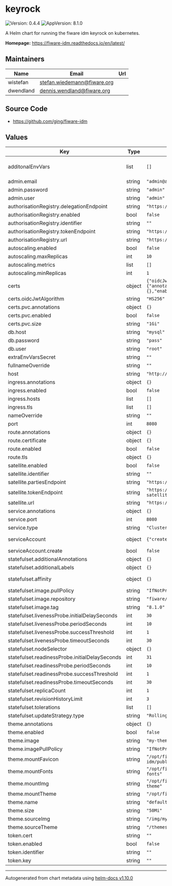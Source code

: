 # keyrock

![Version: 0.4.4](https://img.shields.io/badge/Version-0.4.4-informational?style=flat-square) ![AppVersion: 8.1.0](https://img.shields.io/badge/AppVersion-8.1.0-informational?style=flat-square)

A Helm chart for running the fiware idm keyrock on kubernetes.

**Homepage:** <https://fiware-idm.readthedocs.io/en/latest/>

## Maintainers

| Name | Email | Url |
| ---- | ------ | --- |
| wistefan | <stefan.wiedemann@fiware.org> |  |
| dwendland | <dennis.wendland@fiware.org> |  |

## Source Code

* <https://github.com/ging/fiware-idm>

## Values

| Key | Type | Default | Description |
|-----|------|---------|-------------|
| additonalEnvVars | list | `[]` | a list of additional env vars to be set, check the keyrock docu for all available options ref: https://fiware-idm.readthedocs.io/en/latest/installation_and_administration_guide/environment_variables/index.html |
| admin.email | string | `"admin@admin.org"` | email address of the admin user |
| admin.password | string | `"admin"` | password of the initial admin, leave empty to get a generated one |
| admin.user | string | `"admin"` | username of the initial keyrock admin |
| authorisationRegistry.delegationEndpoint | string | `"https://my-ar.com/delegation"` | Delegation endpoint of AR |
| authorisationRegistry.enabled | bool | `false` | Enable usage of authorisation registry |
| authorisationRegistry.identifier | string | `""` | Identifier (EORI) of AR |
| authorisationRegistry.tokenEndpoint | string | `"https://my-ar.com/connect/token"` | Token endpoint of AR |
| authorisationRegistry.url | string | `"https://my-ar.com"` | URL of AR |
| autoscaling.enabled | bool | `false` |  |
| autoscaling.maxReplicas | int | `10` | maximum number of running pods |
| autoscaling.metrics | list | `[]` | metrics to react on |
| autoscaling.minReplicas | int | `1` | minimum number of running pods |
| certs | object | `{"oidcJwtAlgorithm":"HS256","pvc":{"annotations":{},"enabled":false,"size":"1Gi"}}` | use an already existing secret, if provided the other secrets are ignored. Expected keys are dbPassword and adminPassword existingSecret: # Certificates configuration |
| certs.oidcJwtAlgorithm | string | `"HS256"` | Algorithm to firm ID tokens for OIDC |
| certs.pvc.annotations | object | `{}` | Annotations of the PVC for certs/ directory |
| certs.pvc.enabled | bool | `false` | Create PVC mounted at certs/ directory for persistance of HTTPS and application certificates/keys |
| certs.pvc.size | string | `"1Gi"` | Size of the PVC for certs/ directory |
| db.host | string | `"mysql"` | host of the database to be used |
| db.password | string | `"pass"` | password for connecting the database |
| db.user | string | `"root"` | user for connecting the database |
| extraEnvVarsSecret | string | `""` | Name of existing Secret containing extra env vars (in case of sensitive data) |
| fullnameOverride | string | `""` | option to override the fullname config in the _helpers.tpl |
| host | string | `"http://localhost"` | host where keyrock is available at |
| ingress.annotations | object | `{}` | annotations to be added to the ingress |
| ingress.enabled | bool | `false` | should there be an ingress to connect keyrock with the public internet |
| ingress.hosts | list | `[]` | all hosts to be provided |
| ingress.tls | list | `[]` | configure the ingress' tls |
| nameOverride | string | `""` | option to override the name config in the _helpers.tpl |
| port | int | `8080` | port that the keyrock container uses |
| route.annotations | object | `{}` | annotations to be added to the route |
| route.certificate | object | `{}` | see: https://github.com/FIWARE-Ops/fiware-gitops/blob/master/doc/ROUTES.md |
| route.enabled | bool | `false` |  |
| route.tls | object | `{}` | tls configuration for the route |
| satellite.enabled | bool | `false` | Enable usage of satellite |
| satellite.identifier | string | `""` | Identifier (EORI) of satellite |
| satellite.partiesEndpoint | string | `"https://my-satellite.com/parties"` | Parties endpoint of satellite |
| satellite.tokenEndpoint | string | `"https://my-satellite.com/connect/token"` | Token endpoint of satellite |
| satellite.url | string | `"https://my-satellite.com"` | URL of satellite |
| service.annotations | object | `{}` | addtional annotations, if required |
| service.port | int | `8080` | port to be used by the service |
| service.type | string | `"ClusterIP"` | service type |
| serviceAccount | object | `{"create":false}` | if a keyrock specific service account should be used, it can be configured here ref: https://kubernetes.io/docs/tasks/configure-pod-container/configure-service-account/ |
| serviceAccount.create | bool | `false` | specifies if the account should be created |
| statefulset.additionalAnnotations | object | `{}` | additional annotations for the deployment, if required |
| statefulset.additionalLabels | object | `{}` | additional labels for the deployment, if required |
| statefulset.affinity | object | `{}` | affinity template ref: https://kubernetes.io/docs/concepts/configuration/assign-pod-node/#affinity-and-anti-affinity |
| statefulset.image.pullPolicy | string | `"IfNotPresent"` | specification of the image pull policy |
| statefulset.image.repository | string | `"fiware/idm"` | keyrock image name ref: https://hub.docker.com/r/fiware/idm |
| statefulset.image.tag | string | `"8.1.0"` | tag of the image to be used |
| statefulset.livenessProbe.initialDelaySeconds | int | `30` |  |
| statefulset.livenessProbe.periodSeconds | int | `10` |  |
| statefulset.livenessProbe.successThreshold | int | `1` |  |
| statefulset.livenessProbe.timeoutSeconds | int | `30` |  |
| statefulset.nodeSelector | object | `{}` | selector template ref: https://kubernetes.io/docs/user-guide/node-selection/ |
| statefulset.readinessProbe.initialDelaySeconds | int | `31` |  |
| statefulset.readinessProbe.periodSeconds | int | `10` |  |
| statefulset.readinessProbe.successThreshold | int | `1` |  |
| statefulset.readinessProbe.timeoutSeconds | int | `30` |  |
| statefulset.replicaCount | int | `1` | initial number of target replications, can be different if autoscaling is enabled |
| statefulset.revisionHistoryLimit | int | `3` | number of old replicas to be retained |
| statefulset.tolerations | list | `[]` | tolerations template ref: ref: https://kubernetes.io/docs/concepts/configuration/taint-and-toleration/ |
| statefulset.updateStrategy.type | string | `"RollingUpdate"` | type of the update |
| theme.annotations | object | `{}` | PVC Annotations |
| theme.enabled | bool | `false` | Enable theme |
| theme.image | string | `"my-theme-image:latest"` | Image which holds the theme files |
| theme.imagePullPolicy | string | `"IfNotPresent"` | specification of the image pull policy |
| theme.mountFavicon | string | `"/opt/fiware-idm/public/favicon.ico"` | Mount path for the source favicon |
| theme.mountFonts | string | `"/opt/fiware-idm/public/fonts/my-fonts"` | Mount path for the source fonts files |
| theme.mountImg | string | `"/opt/fiware-idm/public/img/my-theme"` | Mount path for the source image files |
| theme.mountTheme | string | `"/opt/fiware-idm/themes/my-theme"` | Mount path for the source theme files |
| theme.name | string | `"default"` | Name of the theme |
| theme.size | string | `"50Mi"` | Size of PVCs to be created |
| theme.sourceImg | string | `"/img/my-theme"` | Path to the source image files inside the container |
| theme.sourceTheme | string | `"/themes/my-theme"` | Path to the source theme files inside the container |
| token.cert | string | `""` | String with certificate (chain) in PEM format |
| token.enabled | bool | `false` | Enable storage of local key and certificate |
| token.identifier | string | `""` | Identifier (EORI) of local organisation |
| token.key | string | `""` | String with private key in PEM format |

----------------------------------------------
Autogenerated from chart metadata using [helm-docs v1.10.0](https://github.com/norwoodj/helm-docs/releases/v1.10.0)
